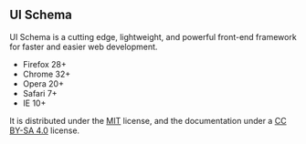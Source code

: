 ## UI Schema

UI Schema is a cutting edge, lightweight, and powerful front-end framework for faster and easier web development.

* Firefox 28+
* Chrome 32+
* Opera 20+
* Safari 7+
* IE 10+

It is distributed under the [MIT][mit] license, and the documentation under a [CC BY-SA 4.0][cc-by-sa] license.

[mit]: https://github.com/arxitics/ui-schema/blob/master/LICENSE
[cc-by-sa]: http://creativecommons.org/licenses/by-sa/4.0

